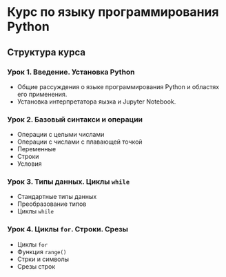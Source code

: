 # Курс по языку программирования Python

## Структура курса

### Урок 1. Введение. Установка Python
- Общие рассуждения о языке программирования Python и областях его применения.
- Установка интерпретатора яызка и Jupyter Notebook.

### Урок 2. Базовый синтакси и операции
- Операции с целыми числами
- Операции с числами с плавающей точкой
- Переменные
- Строки
- Условия

### Урок 3. Типы данных. Циклы `while`
- Стандартные типы данных
- Преобразование типов
- Циклы `while`

### Урок 4. Циклы `for`. Строки. Срезы
- Циклы `for`
- Функция `range()`
- Стрки и символы
- Срезы строк